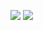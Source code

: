 ![](https://github-readme-stats.vercel.app/api/top-langs/?username=eithannak29&theme=radical&hide_langs_below=8)
![](https://github-readme-stats.vercel.app/api?username=eithannak29&show_icons=true&theme=radical&count_private=true)
